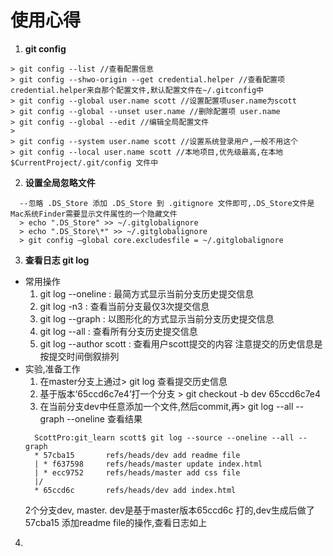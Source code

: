 # 使用心得
1. **git config**
```shell
> git config --list //查看配置信息
> git config --shwo-origin --get credential.helper //查看配置项credential.helper来自那个配置文件,默认配置文件在~/.gitconfig中
> git config --global user.name scott //设置配置项user.name为scott
> git config --global --unset user.name //删除配置项 user.name
> git config --global --edit //编辑全局配置文件
> 
> git config --system user.name scott //设置系统登录用户,一般不用这个
> git config --local user.name scott //本地项目,优先级最高,在本地$CurrentProject/.git/config 文件中
```
2. **设置全局忽略文件**
```shell
  --忽略 .DS_Store 添加 .DS_Store 到 .gitignore 文件即可,.DS_Store文件是Mac系统Finder需要显示文件属性的一个隐藏文件
  > echo ".DS_Store" >> ~/.gitglobalignore
  > echo ".DS_Store\*" >> ~/.gitglobalignore
  > git config —global core.excludesfile = ~/.gitglobalignore
```
3. **查看日志 git log**
  - 常用操作
    1. git log --oneline : 最简方式显示当前分支历史提交信息
    2. git log -n3 :  查看当前分支最仅3次提交信息
    3. git log --graph : 以图形化的方式显示当前分支历史提交信息
    4. git log --all : 查看所有分支历史提交信息
    5. git log --author scott : 查看用户scott提交的内容
    注意提交的历史信息是按提交时间倒叙排列
  - 实验,准备工作
    1. 在master分支上通过> git log 查看提交历史信息
    2. 基于版本‘65ccd6c7e4’打一个分支 > git checkout -b dev 65ccd6c7e4
    3. 在当前分支dev中任意添加一个文件,然后commit,再> git log --all --graph --oneline 查看结果
    ```shell
      ScottPro:git_learn scott$ git log --source --oneline --all --graph
      * 57cba15       refs/heads/dev add readme file
      | * f637598     refs/heads/master update index.html
      | * ecc9752     refs/heads/master add css file
      |/
      * 65ccd6c       refs/heads/dev add index.html
    ```
    2个分支dev, master. dev是基于master版本65ccd6c 打的,dev生成后做了57cba15 添加readme file的操作,查看日志如上
4. 